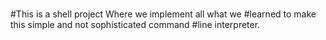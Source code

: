 #
#This is a shell project Where we implement all what we
#learned to make this simple and not sophisticated command
#line interpreter.
#
#
